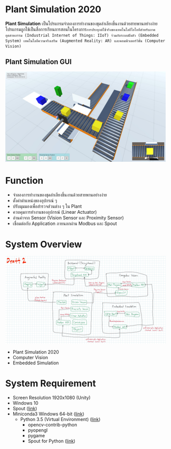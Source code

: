 # Plant Simulation 2020
**Plant Simulation** เป็นโปรแกรมจำลองการทำงานของชุดลำเลียงชิ้นงานด้วยสายพานอย่างง่าย โปรแกรมถูกใช้เป็นสื่อการเรียนการสอนในโครงการ`การประยุกต์ใช้จริงของเทคโนโลยีไอโอทีสำหรับภาคอุตสาหกรรม (Industrial Internet of Things: IIoT) ร่วมกับระบบฝังตัว (Embedded System) เทคโนโลยีความจริงเสริม (Augmented Reality: AR) และคอมพิวเตอร์วิชั่น (Computer Vision)`

## Plant Simulation GUI
![Plant Simulation GUI](Doc/Plant%20Simulation%20Example.jpg)

# Function
- จำลองการทำงานของชุดลำเลียงชิ้นงานด้วยสายพานอย่างง่าย
- ตั้งค่าตำแหน่งของอุปกรณ์ ๆ
- ปรับมุมมองเพื่อสำรวจส่วนต่าง ๆ ใน Plant
- ควบคุมการทำงานของอุปกรณ์ (Linear Actuator)
- อ่านค่าจาก Sensor (Vision Sensor และ Proximity Sensor)
- เชื่อมต่อกับ Application ภายนอกผ่าน Modbus และ Spout

# System Overview
![System Overview](Doc/System%20Overview%20-%202020-05-14%20A.jpg)

- Plant Simulation 2020
- Computer Vision
- Embedded Simulation

# System Requirement
- Screen Resolution 1920x1080 (Unity)
- Windows 10
- Spout ([link](https://spout.zeal.co))
- Miniconda3 Windows 64-bit ([link](https://docs.conda.io/en/latest/miniconda.html))
  - Python 3.5 (Virtual Environment) ([link](https://docs.conda.io/projects/conda/en/latest/user-guide/tasks/manage-environments.html))
    - opencv-contrib-python
    - pyopengl
    - pygame
    - Spout for Python ([link](https://github.com/spiraltechnica/Spout-for-Python/tree/3a69345d23666b4f151f205f85e2d562f361dca3))
